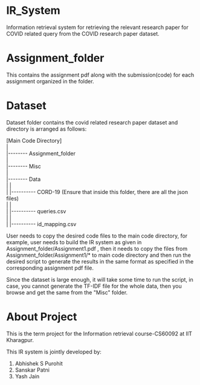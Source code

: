 # IR_System
Information retrieval system for retrieving the relevant research paper for COVID related query from the COVID research paper dataset.

# Assignment_folder
This contains the assignment pdf along with the submission(code) for each assignment organized in the folder.


# Dataset
Dataset folder contains the covid related research paper dataset and directory is arranged as follows:

[Main Code Directory]<br>
|<br>
|-------- Assignment_folder<br>
|<br>
|-------- Misc<br>
|<br>
|-------- Data<br>
| |<br>
| |---------- CORD-19 (Ensure that inside this folder, there are all the json files)<br>
| |<br>
| |---------- queries.csv<br>
| |<br>
| |---------- id_mapping.csv<br>


User needs to copy the desired code files to the main code directory, for example, user needs to build the IR system as given in Assignment_folder/Assignment1.pdf , then it needs to copy the files from Assignment_folder/Assignment1/* to main code directory and then run the desired script to generate the results in the same format as specified in the corresponding assignment pdf file. 

Since the dataset is large enough, it will take some time to run the script, in case, you cannot generate the TF-IDF file for the whole data, then you browse and get the same from the "Misc" folder.

# About Project
This is the term project for the Information retrieval course-CS60092 at IIT Kharagpur.

This IR system is jointly developed by:
1. Abhishek S Purohit
2. Sanskar Patni
3. Yash Jain

